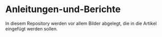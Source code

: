 # Anleitungen-und-Berichte

In diesem Repository werden vor allem Bilder abgelegt, die in die Artikel eingefügt werden sollen.
